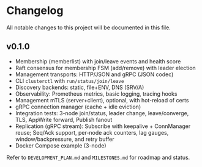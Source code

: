 # Changelog

All notable changes to this project will be documented in this file.

## v0.1.0

- Membership (memberlist) with join/leave events and health score
- Raft consensus for membership FSM (add/remove) with leader election
- Management transports: HTTP/JSON and gRPC (JSON codec)
- CLI `clusterctl` with `run/status/join/leave`
- Discovery backends: static, file+ENV, DNS (SRV/A)
- Observability: Prometheus metrics, basic logging, tracing hooks
- Management mTLS (server+client), optional, with hot-reload of certs
- gRPC connection manager (cache + idle eviction)
- Integration tests: 3-node join/status, leader change, leave/converge, TLS, AppWrite forward, Publish fanout
- Replication (gRPC stream): Subscribe with keepalive + ConnManager reuse; Seq/Ack support, per-node ack counters, lag gauges, window/backpressure, and retry buffer
- Docker Compose example (3-node)

Refer to `DEVELOPMENT_PLAN.md` and `MILESTONES.md` for roadmap and status.
